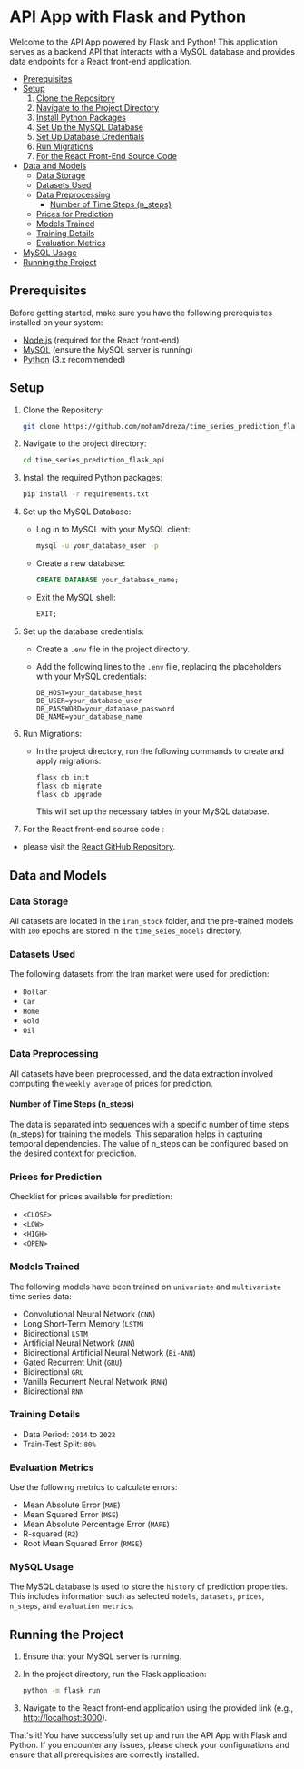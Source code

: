 # API App with Flask and Python

Welcome to the API App powered by Flask and Python! This application serves as a backend API that interacts with a MySQL database and provides data endpoints for a React front-end application.

- [Prerequisites](#prerequisites)
- [Setup](#setup)
  1. [Clone the Repository](#1-clone-the-repository)
  2. [Navigate to the Project Directory](#2-navigate-to-the-project-directory)
  3. [Install Python Packages](#3-install-the-required-python-packages)
  4. [Set Up the MySQL Database](#4-set-up-the-mysql-database)
  5. [Set Up Database Credentials](#5-set-up-the-database-credentials)
  6. [Run Migrations](#6-run-migrations)
  7. [For the React Front-End Source Code](#7-for-the-react-front-end-source-code)
- [Data and Models](#data-and-models)
  - [Data Storage](#data-storage)
  - [Datasets Used](#datasets-used)
  - [Data Preprocessing](#data-preprocessing)
    - [Number of Time Steps (n_steps)](#number-of-time-steps-n_steps)
  - [Prices for Prediction](#prices-for-prediction)
  - [Models Trained](#models-trained)
  - [Training Details](#training-details)
  - [Evaluation Metrics](#evaluation-metrics)
- [MySQL Usage](#mysql-usage)
- [Running the Project](#running-the-project)

## Prerequisites

Before getting started, make sure you have the following prerequisites installed on your system:

- [Node.js](https://nodejs.org/) (required for the React front-end)
- [MySQL](https://www.mysql.com/) (ensure the MySQL server is running)
- [Python](https://www.python.org/) (3.x recommended)

## Setup

1. Clone the Repository:

    ```bash
    git clone https://github.com/moham7dreza/time_series_prediction_flask_api
    ```

2. Navigate to the project directory:

    ```bash
    cd time_series_prediction_flask_api
    ```

3. Install the required Python packages:

    ```bash
    pip install -r requirements.txt
    ```
4. Set up the MySQL Database:

    - Log in to MySQL with your MySQL client:

      ```bash
      mysql -u your_database_user -p
      ```

    - Create a new database:

      ```sql
      CREATE DATABASE your_database_name;
      ```

    - Exit the MySQL shell:

      ```sql
      EXIT;
      ```
      
5. Set up the database credentials:

    - Create a `.env` file in the project directory.
    - Add the following lines to the `.env` file, replacing the placeholders with your MySQL credentials:

        ```env
        DB_HOST=your_database_host
        DB_USER=your_database_user
        DB_PASSWORD=your_database_password
        DB_NAME=your_database_name
        ```

6. Run Migrations:

    - In the project directory, run the following commands to create and apply migrations:

      ```bash
      flask db init
      flask db migrate
      flask db upgrade
      ```

      This will set up the necessary tables in your MySQL database.

7. For the React front-end source code :

 - please visit the [React GitHub Repository](https://github.com/moham7dreza/time_series_prediction_react).

## Data and Models

### Data Storage

All datasets are located in the `iran_stock` folder, and the pre-trained models with `100` epochs are stored in the `time_seies_models` directory.


### Datasets Used

The following datasets from the Iran market were used for prediction:

- `Dollar`
- `Car`
- `Home`
- `Gold`
- `Oil`

### Data Preprocessing

All datasets have been preprocessed, and the data extraction involved computing the `weekly average` of prices for prediction.

#### Number of Time Steps (n_steps)

The data is separated into sequences with a specific number of time steps (n_steps) for training the models. This separation helps in capturing temporal dependencies. The value of n_steps can be configured based on the desired context for prediction.

### Prices for Prediction

Checklist for prices available for prediction:

- `<CLOSE>`
- `<LOW>`
- `<HIGH>`
- `<OPEN>`

### Models Trained

The following models have been trained on `univariate` and `multivariate` time series data:

- Convolutional Neural Network (`CNN`)
- Long Short-Term Memory (`LSTM`)
- Bidirectional `LSTM`
- Artificial Neural Network (`ANN`)
- Bidirectional Artificial Neural Network (`Bi-ANN`)
- Gated Recurrent Unit (`GRU`)
- Bidirectional `GRU`
- Vanilla Recurrent Neural Network (`RNN`)
- Bidirectional `RNN`

### Training Details

- Data Period: `2014` to `2022`
- Train-Test Split: `80%`

### Evaluation Metrics

Use the following metrics to calculate errors:

- Mean Absolute Error (`MAE`)
- Mean Squared Error (`MSE`)
- Mean Absolute Percentage Error (`MAPE`)
- R-squared (`R2`)
- Root Mean Squared Error (`RMSE`)

### MySQL Usage

The MySQL database is used to store the `history` of prediction properties. This includes information such as selected `models`, `datasets`, `prices`, `n_steps`, and `evaluation metrics`.

## Running the Project

1. Ensure that your MySQL server is running.

2. In the project directory, run the Flask application:

    ```bash
    python -m flask run
    ```

3. Navigate to the React front-end application using the provided link (e.g., [http://localhost:3000](http://localhost:3000)).

That's it! You have successfully set up and run the API App with Flask and Python. If you encounter any issues, please check your configurations and ensure that all prerequisites are correctly installed.
